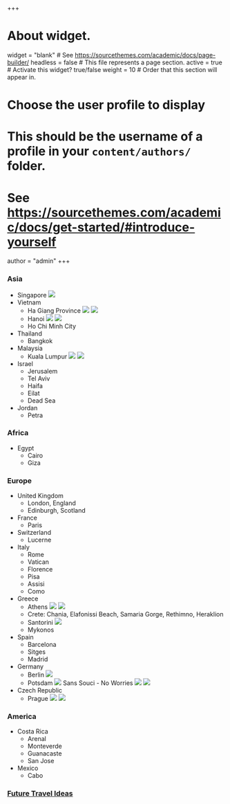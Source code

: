 +++
# About widget.
widget = "blank"  # See https://sourcethemes.com/academic/docs/page-builder/
headless = false  # This file represents a page section.
active = true  # Activate this widget? true/false
weight = 10  # Order that this section will appear in.

# Choose the user profile to display
# This should be the username of a profile in your `content/authors/` folder.
# See https://sourcethemes.com/academic/docs/get-started/#introduce-yourself
author = "admin"
+++

### Asia

* Singapore
    ![](/img/Singapore1.JPG)
* Vietnam
    - Ha Giang Province
    ![](/img/HaGiang1.JPG)
    ![](/img/HaGiang2.JPG)
    - Hanoi
    ![](/img/Hanoi1.JPG)
    ![](/img/Hanoi2.JPG)
    - Ho Chi Minh City
* Thailand
    - Bangkok
* Malaysia
    - Kuala Lumpur
    ![](/img/KL1.JPG)
    ![](/img/KL2.JPG)
* Israel
    - Jerusalem
    - Tel Aviv
    - Haifa
    - Eilat
    - Dead Sea
* Jordan
    - Petra

### Africa

* Egypt
    - Cairo
    - Giza

### Europe

* United Kingdom
    - London, England
    - Edinburgh, Scotland
* France
    - Paris
* Switzerland
    - Lucerne
* Italy
    - Rome
    - Vatican
    - Florence
    - Pisa
    - Assisi
    - Como
* Greece
    - Athens
    ![](/img/athens1.JPG)
    ![](/img/athens2.jpeg)
    - Crete: Chania, Elafonissi Beach, Samaria Gorge, Rethimno, Heraklion
    - Santorini
    ![](/img/santorini1.jpeg) 
    - Mykonos
* Spain
    - Barcelona
    - Sitges
    - Madrid
* Germany
    - Berlin
    ![](/img/Berlin.jpg)
    - Potsdam
    ![](/img/Potsdam1.jpg)
    Sans Souci - No Worries
    ![](/img/Potsdam2.jpg)
    ![](/img/Potsdam3.jpg)
* Czech Republic
    - Prague
    ![](/img/Prague1.jpg)
    ![](/img/Prague2.jpg)
    
    

### America

* Costa Rica
    - Arenal
    - Monteverde
    - Guanacaste
    - San Jose
* Mexico
    - Cabo

### [Future Travel Ideas](/travel_plans_world/)

